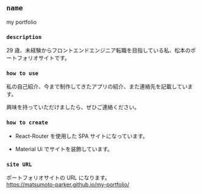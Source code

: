 ## `name`

my portfolio

### `description`

29 歳、未経験からフロントエンドエンジニア転職を目指している私、松本のポートフォリオサイトです。

### `how to use`

私の自己紹介、今まで制作してきたアプリの紹介、また連絡先を記載しています。<br />

興味を持っていただけましたら、ぜひご連絡ください。

### `how to create`

- React-Router を使用した SPA サイトになっています。

- Material Ui でサイトを装飾しています。

### `site URL`

ポートフォリオサイトの URL になります。<br />
https://matsumoto-parker.github.io/my-portfolio/
